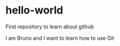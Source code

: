 # hello-world
First repository to learn about github

I am Bruno and I want to learn how to use Git
